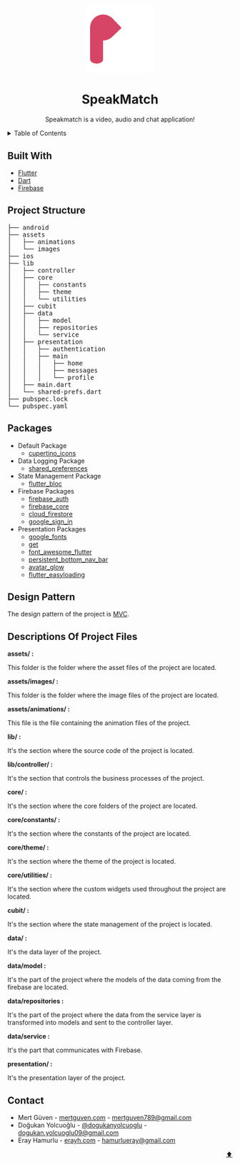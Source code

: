 <div id="top"></div>

<!-- PROJECT LOGO -->
<br />
<div align="center">
  <a href="https://github.com/mertguven/speakmatch_v2">
    <img src="assets/images/active_bnb_logo.png" alt="Logo" width="30%">
  </a>

  <h1 align="center">SpeakMatch</h1>

  <p align="center">
    Speakmatch is a video, audio and chat application!
  </p>
</div>


<!-- TABLE OF CONTENTS -->
<details>
  <summary>Table of Contents</summary>
  <ol>
    <li><a href="#built-with">Built With</a></li>
    <li><a href="#project-structure">Project Structure</a></li>
    <li><a href="#packages">Packages</a></li>
    <li><a href="#design-pattern">Design Pattern</a></li>
    <li><a href="#descriptions-of-project-files">Descriptions Of Project Files</a></li>
    <li><a href="#license">License</a></li>
    <li><a href="#contact">Contact</a></li>
  </ol>
</details>


<div id="built-with"></div>

## Built With

* [Flutter](https://flutter.dev/)
* [Dart](https://dart.dev/)
* [Firebase](https://firebase.google.com/)


<div id="project-structure"></div>

## Project Structure

<pre>
├── android
├── assets
│   ├── animations
│   └── images
├── ios
├── lib
│   ├── controller
│   ├── core
│   │   ├── constants
│   │   ├── theme
│   │   └── utilities
│   ├── cubit
│   ├── data
│   │   ├── model
│   │   ├── repositories
│   │   └── service
│   ├── presentation
│   │   ├── authentication
│   │   ├── main
│   │   │   ├── home
│   │   │   ├── messages
│   │   │   └── profile
│   ├── main.dart
│   └── shared-prefs.dart
├── pubspec.lock
└── pubspec.yaml
</pre>

<div id="packages"></div>

## Packages

* Default Package
  * [cupertino_icons](https://pub.dev/packages/cupertino_icons/)
* Data Logging Package
  * [shared_preferences](https://pub.dev/packages/shared_preferences/)
* State Management Package
  * [flutter_bloc](https://pub.dev/packages/flutter_bloc/)
* Firebase Packages
  * [firebase_auth](https://pub.dev/packages/firebase_auth/)
  * [firebase_core](https://pub.dev/packages/firebase_core/)
  * [cloud_firestore](https://pub.dev/packages/cloud_firestore/)
  * [google_sign_in](https://pub.dev/packages/google_sign_in/)
* Presentation Packages
  * [google_fonts](https://pub.dev/packages/google_fonts/)
  * [get](https://pub.dev/packages/get/)
  * [font_awesome_flutter](https://pub.dev/packages/font_awesome_flutter/)
  * [persistent_bottom_nav_bar](https://pub.dev/packages/persistent_bottom_nav_bar/)
  * [avatar_glow](https://pub.dev/packages/avatar_glow/)
  * [flutter_easyloading](https://pub.dev/packages/flutter_easyloading/)


<div id="design-pattern"></div>

## Design Pattern
The design pattern of the project is [MVC](https://en.wikipedia.org/wiki/Model–view–controller).


<div id="descriptions-of-project-files"></div>

## Descriptions Of Project Files

<b>assets/ :</b>
  <p>This folder is the folder where the asset files of the project are located.</p>
<b>assets/images/ :</b>
  <p>This folder is the folder where the image files of the project are located.</p>
<b>assets/animations/ :</b>
  <p>This file is the file containing the animation files of the project.</p>
<b>lib/ :</b>
  <p>It's the section where the source code of the project is located.</p>
<b>lib/controller/ :</b>
  <p>It's the section that controls the business processes of the project.</p>
<b>core/ :</b>
  <p>It's the section where the core folders of the project are located.</p>
<b>core/constants/ :</b>
  <p>It's the section where the constants of the project are located.</p>
<b>core/theme/ :</b>
  <p>It's the section where the theme of the project is located.</p>
<b>core/utilities/ :</b>
  <p>It's the section where the custom widgets used throughout the project are located.</p>
<b>cubit/ :</b>
  <p>It's the section where the state management of the project is located.</p>
<b>data/ :</b>
  <p>It's the data layer of the project.</p>
<b>data/model :</b>
  <p>It's the part of the project where the models of the data coming from the firebase are located.</p>
<b>data/repositories :</b>
  <p>It's the part of the project where the data from the service layer is transformed into models and sent to the controller layer.</p>
<b>data/service :</b>
  <p>It's the part that communicates with Firebase.</p>
<b>presentation/ :</b>
  <p>It's the presentation layer of the project.</p>
  

<div id="contact"></div>

## Contact

* Mert Güven - [mertguven.com](http://mertguven.com/#/) - mertguven789@gmail.com
* Doğukan Yolcuoğlu - [@dogukanyolcuoglu](https://github.com/dogukanyolcuoglu) - dogukan.yolcuoglu09@gmail.com
* Eray Hamurlu - [erayh.com](http://erayh.com) - hamurlueray@gmail.com



<p align="right"><a href="#top">⬆️</a></p>
